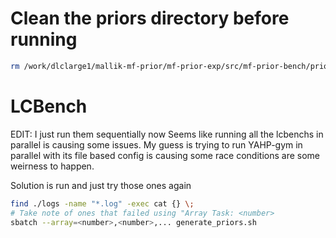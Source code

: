 # Clean the priors directory before running
```bash
rm /work/dlclarge1/mallik-mf-prior/mf-prior-exp/src/mf-prior-bench/priors/*
```
# LCBench
EDIT: I just run them sequentially now
Seems like running all the lcbenchs in parallel is causing some issues.
My guess is trying to run YAHP-gym in parallel with its file based config
is causing some race conditions are some weirness to happen.

Solution is run and just try those ones again

```bash
find ./logs -name "*.log" -exec cat {} \;
# Take note of ones that failed using "Array Task: <number>
sbatch --array=<number>,<number>,... generate_priors.sh
```
